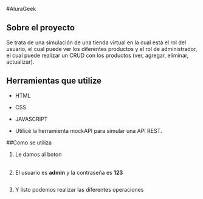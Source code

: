 <!DOCTYPE html><html><head><meta charset="utf-8"><title>Conversor.md</title><style></style></head><body id="preview">
<p class="has-line-data" data-line-start="0" data-line-end="1">#AluraGeek</p>
<h2 class="code-line" data-line-start=2 data-line-end=3><a id="Sobre_el_proyecto_2"></a>Sobre el proyecto</h2>
<p class="has-line-data" data-line-start="4" data-line-end="5">Se trata de una simulación de una tienda virtual en la cual está el rol del usuario, el cual puede ver los diferentes productos y el rol de administrador, el cual puede realizar un CRUD con los productos (ver, agregar, eliminar, actualizar).</p>
<h2 class="code-line" data-line-start=8 data-line-end=9><a id="Herramientas_que_utilize_8"></a>Herramientas que utilize</h2>
<ul>
<li class="has-line-data" data-line-start="10" data-line-end="12">
<p class="has-line-data" data-line-start="10" data-line-end="11">HTML</p>
</li>
<li class="has-line-data" data-line-start="12" data-line-end="14">
<p class="has-line-data" data-line-start="12" data-line-end="13">CSS</p>
</li>
<li class="has-line-data" data-line-start="14" data-line-end="16">
<p class="has-line-data" data-line-start="14" data-line-end="15">JAVASCRIPT</p>
</li>
<li class="has-line-data" data-line-start="16" data-line-end="17">
<p class="has-line-data" data-line-start="16" data-line-end="17">Utilicé la herramienta mockAPI para simular una API REST.</p>
</li>
</ul>
<p class="has-line-data" data-line-start="19" data-line-end="20">##Como se utiliza</p>
<ol>
<li class="has-line-data" data-line-start="21" data-line-end="23">Le damos al boton<br>
<img src="https://i.ibb.co/ySYvzpj/img1jpg.jpg" alt=""></li>
</ol>
<ol start="2">
<li class="has-line-data" data-line-start="26" data-line-end="28">El usuario es <strong>admin</strong> y la contraseña es <strong>123</strong></li>
</ol>
<p class="has-line-data" data-line-start="28" data-line-end="29"><img src="https://i.ibb.co/7tC3hsS/img2.jpg" alt=""></p>
<ol start="3">
<li class="has-line-data" data-line-start="31" data-line-end="33">Y listo podemos realizar las diferentes operaciones</li>
</ol>
<p class="has-line-data" data-line-start="33" data-line-end="34"><img src="https://i.ibb.co/9GPVHmX/im3.jpg" alt=""></p>
</body></html>